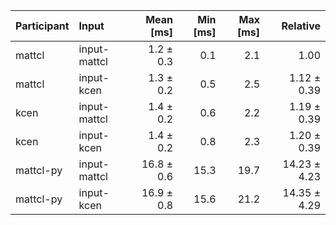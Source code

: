 | Participant | Input | Mean [ms] | Min [ms] | Max [ms] | Relative |
|:---|:---|---:|---:|---:|---:|
| mattcl | input-mattcl | 1.2 ± 0.3 | 0.1 | 2.1 | 1.00 |
| mattcl | input-kcen | 1.3 ± 0.2 | 0.5 | 2.5 | 1.12 ± 0.39 |
| kcen | input-mattcl | 1.4 ± 0.2 | 0.6 | 2.2 | 1.19 ± 0.39 |
| kcen | input-kcen | 1.4 ± 0.2 | 0.8 | 2.3 | 1.20 ± 0.39 |
| mattcl-py | input-mattcl | 16.8 ± 0.6 | 15.3 | 19.7 | 14.23 ± 4.23 |
| mattcl-py | input-kcen | 16.9 ± 0.8 | 15.6 | 21.2 | 14.35 ± 4.29 |
